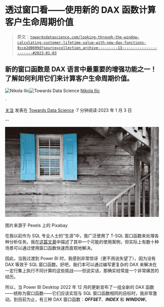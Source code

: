 # 透过窗口看——使用新的 DAX 函数计算客户生命周期价值

> 原文：[`towardsdatascience.com/looking-through-the-window-calculating-customer-lifetime-value-with-new-dax-functions-9cce2d0699d?source=collection_archive---------13-----------------------#2023-01-03`](https://towardsdatascience.com/looking-through-the-window-calculating-customer-lifetime-value-with-new-dax-functions-9cce2d0699d?source=collection_archive---------13-----------------------#2023-01-03)

## 新的窗口函数是 DAX 语言中最重要的增强功能之一！了解如何利用它们来计算客户生命周期价值。

[](https://datamozart.medium.com/?source=post_page-----9cce2d0699d--------------------------------)![Nikola Ilic](https://datamozart.medium.com/?source=post_page-----9cce2d0699d--------------------------------)[](https://towardsdatascience.com/?source=post_page-----9cce2d0699d--------------------------------)![Towards Data Science](https://towardsdatascience.com/?source=post_page-----9cce2d0699d--------------------------------) [Nikola Ilic](https://datamozart.medium.com/?source=post_page-----9cce2d0699d--------------------------------)

·

[关注](https://medium.com/m/signin?actionUrl=https%3A%2F%2Fmedium.com%2F_%2Fsubscribe%2Fuser%2F64005b7daa38&operation=register&redirect=https%3A%2F%2Ftowardsdatascience.com%2Flooking-through-the-window-calculating-customer-lifetime-value-with-new-dax-functions-9cce2d0699d&user=Nikola+Ilic&userId=64005b7daa38&source=post_page-64005b7daa38----9cce2d0699d---------------------post_header-----------) 发表在 [Towards Data Science](https://towardsdatascience.com/?source=post_page-----9cce2d0699d--------------------------------) ·7 分钟阅读·2023 年 1 月 3 日[](https://medium.com/m/signin?actionUrl=https%3A%2F%2Fmedium.com%2F_%2Fvote%2Ftowards-data-science%2F9cce2d0699d&operation=register&redirect=https%3A%2F%2Ftowardsdatascience.com%2Flooking-through-the-window-calculating-customer-lifetime-value-with-new-dax-functions-9cce2d0699d&user=Nikola+Ilic&userId=64005b7daa38&source=-----9cce2d0699d---------------------clap_footer-----------)

--

[](https://medium.com/m/signin?actionUrl=https%3A%2F%2Fmedium.com%2F_%2Fbookmark%2Fp%2F9cce2d0699d&operation=register&redirect=https%3A%2F%2Ftowardsdatascience.com%2Flooking-through-the-window-calculating-customer-lifetime-value-with-new-dax-functions-9cce2d0699d&source=-----9cce2d0699d---------------------bookmark_footer-----------)![](img/6190e47157c687068627731da77f3602.png)

图片来源于 Pexels 上的 Pixabay

在我以前作为 SQL 专业人士的“生涯”中，我广泛使用了 T-SQL 窗口函数来处理各种分析任务。我在[这篇文章](https://data-mozart.com/island-adventures-with-t-sql-window-functions/)中描述了其中一个可能的使用案例，但实际上有数十种场景可以通过使用窗口函数快速而直观地解决。

因此，当我过渡到 Power BI 时，我感到非常惊讶（更不用说失望了），因为没有 DAX 等效于 SQL 窗口函数。好吧，我们本可以通过编写更复杂的 DAX 来解决在一定行集上执行不同计算的这些挑战——但说实话，那确实经常是一个非常痛苦的经历。

所以，当 Power BI Desktop 2022 年 12 月的更新宣布了一组全新的 DAX 函数——统称为窗口函数——它们应该实现与 SQL 窗口函数相同的目标时，我非常激动。到目前为止，有三种 DAX 窗口函数：***OFFSET***、***INDEX*** 和 ***WINDOW***。
